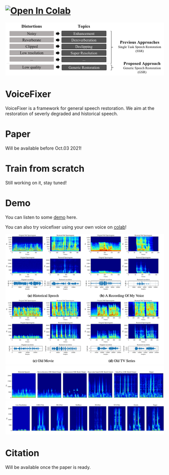 # [![Open In Colab](https://colab.research.google.com/assets/colab-badge.svg)](https://colab.research.google.com/drive/1HYYUepIsl2aXsdET6P_AmNVXuWP1MCMf?usp=sharing)

![real-life-example](resources/pics/GSR.png)

# VoiceFixer
VoiceFixer is a framework for general speech restoration. We aim at the restoration of severly degraded and historical speech.

# Paper
Will be available before Oct.03 2021!

# Train from scratch
Still working on it, stay tuned!

# Demo
You can listen to some [demo](https://haoheliu.github.io/demopage-voicefixer/) here.

You can also try voicefixer using your own voice on [colab](https://colab.research.google.com/drive/1HYYUepIsl2aXsdET6P_AmNVXuWP1MCMf?usp=sharing)!

![real-life-example](resources/pics/real.png)
![real-life-example](resources/pics/gsr-demo.png)
![real-life-example](resources/pics/SR-2k.png)

# Citation
Will be available once the paper is ready.




